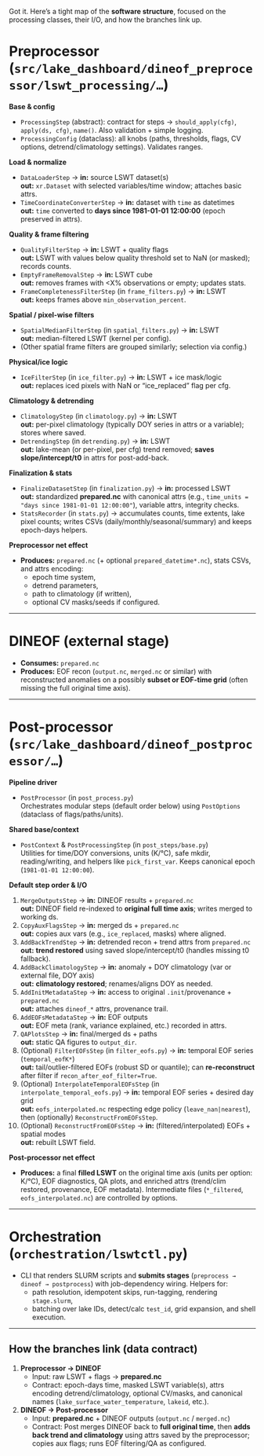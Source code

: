 Got it. Here’s a tight map of the **software structure**, focused on the processing classes, their I/O, and how the branches link up.

# Preprocessor (`src/lake_dashboard/dineof_preprocessor/lswt_processing/…`)
**Base & config**
- `ProcessingStep` (abstract): contract for steps → `should_apply(cfg)`, `apply(ds, cfg)`, `name()`. Also validation + simple logging.
- `ProcessingConfig` (dataclass): all knobs (paths, thresholds, flags, CV options, detrend/climatology settings). Validates ranges.

**Load & normalize**
- `DataLoaderStep` → **in:** source LSWT dataset(s)  
  **out:** `xr.Dataset` with selected variables/time window; attaches basic attrs.  
- `TimeCoordinateConverterStep` → **in:** dataset with `time` as datetimes  
  **out:** `time` converted to **days since 1981-01-01 12:00:00** (epoch preserved in attrs).

**Quality & frame filtering**
- `QualityFilterStep` → **in:** LSWT + quality flags  
  **out:** LSWT with values below quality threshold set to NaN (or masked); records counts.
- `EmptyFrameRemovalStep` → **in:** LSWT cube  
  **out:** removes frames with <X% observations or empty; updates stats.
- `FrameCompletenessFilterStep` (in `frame_filters.py`) → **in:** LSWT  
  **out:** keeps frames above `min_observation_percent`.

**Spatial / pixel-wise filters**
- `SpatialMedianFilterStep` (in `spatial_filters.py`) → **in:** LSWT  
  **out:** median-filtered LSWT (kernel per config).
- (Other spatial frame filters are grouped similarly; selection via config.)

**Physical/ice logic**
- `IceFilterStep` (in `ice_filter.py`) → **in:** LSWT + ice mask/logic  
  **out:** replaces iced pixels with NaN or “ice_replaced” flag per cfg.

**Climatology & detrending**
- `ClimatologyStep` (in `climatology.py`) → **in:** LSWT  
  **out:** per-pixel climatology (typically DOY series in attrs or a variable); stores where saved.
- `DetrendingStep` (in `detrending.py`) → **in:** LSWT  
  **out:** lake-mean (or per-pixel, per cfg) trend removed; **saves slope/intercept/t0** in attrs for post-add-back.

**Finalization & stats**
- `FinalizeDatasetStep` (in `finalization.py`) → **in:** processed LSWT  
  **out:** standardized **prepared.nc** with canonical attrs (e.g., `time_units = "days since 1981-01-01 12:00:00"`), variable attrs, integrity checks.
- `StatsRecorder` (in `stats.py`) → accumulates counts, time extents, lake pixel counts; writes CSVs (daily/monthly/seasonal/summary) and keeps epoch-days helpers.

**Preprocessor net effect**
- **Produces:** `prepared.nc` (+ optional `prepared_datetime*.nc`), stats CSVs, and attrs encoding:
  - epoch time system,
  - detrend parameters,
  - path to climatology (if written),
  - optional CV masks/seeds if configured.

---

# DINEOF (external stage)
- **Consumes:** `prepared.nc`
- **Produces:** EOF recon (`output.nc`, `merged.nc` or similar) with reconstructed anomalies on a possibly **subset or EOF-time grid** (often missing the full original time axis).

---

# Post-processor (`src/lake_dashboard/dineof_postprocessor/…`)
**Pipeline driver**
- `PostProcessor` (in `post_process.py`)  
  Orchestrates modular steps (default order below) using `PostOptions` (dataclass of flags/paths/units).  

**Shared base/context**
- `PostContext` & `PostProcessingStep` (in `post_steps/base.py`)  
  Utilities for time/DOY conversions, units (K/°C), safe mkdir, reading/writing, and helpers like `pick_first_var`. Keeps canonical epoch (`1981-01-01 12:00:00`).

**Default step order & I/O**
1) `MergeOutputsStep` → **in:** DINEOF results + `prepared.nc`  
   **out:** DINEOF field re-indexed to **original full time axis**; writes merged to working ds.
2) `CopyAuxFlagsStep` → **in:** merged ds + `prepared.nc`  
   **out:** copies aux vars (e.g., `ice_replaced`, masks) where aligned.
3) `AddBackTrendStep` → **in:** detrended recon + trend attrs from `prepared.nc`  
   **out:** **trend restored** using saved slope/intercept/t0 (handles missing t0 fallback).  
4) `AddBackClimatologyStep` → **in:** anomaly + DOY climatology (var or external file, DOY axis)  
   **out:** **climatology restored**; renames/aligns DOY as needed.
5) `AddInitMetadataStep` → **in:** access to original `.init`/provenance + `prepared.nc`  
   **out:** attaches `dineof_*` attrs, provenance trail.  
6) `AddEOFsMetadataStep` → **in:** EOF outputs  
   **out:** EOF meta (rank, variance explained, etc.) recorded in attrs.  
7) `QAPlotsStep` → **in:** final/merged ds + paths  
   **out:** static QA figures to `output_dir`.  
8) (Optional) `FilterEOFsStep` (in `filter_eofs.py`) → **in:** temporal EOF series (`temporal_eofK*`)  
   **out:** tail/outlier-filtered EOFs (robust SD or quantile); can **re-reconstruct** after filter if `recon_after_eof_filter=True`.  
9) (Optional) `InterpolateTemporalEOFsStep` (in `interpolate_temporal_eofs.py`) → **in:** temporal EOF series + desired day grid  
   **out:** `eofs_interpolated.nc` respecting edge policy (`leave_nan|nearest`), then (optionally) `ReconstructFromEOFsStep`.  
10) (Optional) `ReconstructFromEOFsStep` → **in:** (filtered/interpolated) EOFs + spatial modes  
    **out:** rebuilt LSWT field.

**Post-processor net effect**
- **Produces:** a final **filled LSWT** on the original time axis (units per option: K/°C), EOF diagnostics, QA plots, and enriched attrs (trend/clim restored, provenance, EOF metadata). Intermediate files (`*_filtered`, `eofs_interpolated.nc`) are controlled by options.

---

# Orchestration (`orchestration/lswtctl.py`)
- CLI that renders SLURM scripts and **submits stages** (`preprocess → dineof → postprocess`) with job-dependency wiring. Helpers for:
  - path resolution, idempotent skips, run-tagging, rendering `stage.slurm`,
  - batching over lake IDs, detect/calc `test_id`, grid expansion, and shell execution.

---

## How the branches link (data contract)
1) **Preprocessor → DINEOF**  
   - Input: raw LSWT + flags → **prepared.nc**  
   - Contract: epoch-days time, masked LSWT variable(s), attrs encoding detrend/climatology, optional CV/masks, and canonical names (`lake_surface_water_temperature`, `lakeid`, etc.).
2) **DINEOF → Post-processor**  
   - Input: **prepared.nc** + DINEOF outputs (`output.nc` / `merged.nc`)  
   - Contract: Post merges DINEOF back to **full original time**, then **adds back trend and climatology** using attrs saved by the preprocessor; copies aux flags; runs EOF filtering/QA as configured.
